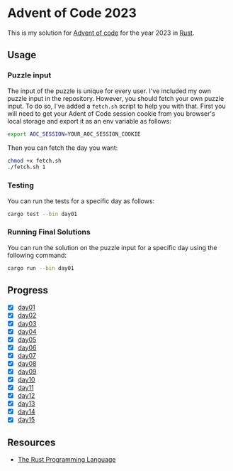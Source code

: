 # Advent of Code 2023

This is my solution for [Advent of code](https://adventofcode.com) for the year 2023 in [Rust](https://www.rust-lang.org).

## Usage

### Puzzle input

The input of the puzzle is unique for every user. I've included my own puzzle input in the repository. However, you should fetch your own puzzle input. To do so, I've added a `fetch.sh` script to help you with that. First you will need to get your Adent of Code session cookie from you browser's local storage and export it as an env variable as follows:

```sh
export AOC_SESSION=YOUR_AOC_SESSION_COOKIE
```

Then you can fetch the day you want:

```sh
chmod +x fetch.sh
./fetch.sh 1
```

### Testing

You can run the tests for a specific day as follows:

```sh
cargo test --bin day01
```

### Running Final Solutions

You can run the solution on the puzzle input for a specific day using the following command:

```sh
cargo run --bin day01
```

## Progress

- [x] [day01](./src/bin/day01.rs)
- [x] [day02](./src/bin/day02.rs)
- [x] [day03](./src/bin/day03.rs)
- [x] [day04](./src/bin/day04.rs)
- [x] [day05](./src/bin/day05.rs)
- [x] [day06](./src/bin/day06.rs)
- [x] [day07](./src/bin/day07.rs)
- [x] [day08](./src/bin/day08.rs)
- [x] [day09](./src/bin/day09.rs)
- [x] [day10](./src/bin/day10.rs)
- [x] [day11](./src/bin/day11.rs)
- [x] [day12](./src/bin/day12.rs)
- [x] [day13](./src/bin/day13.rs)
- [x] [day14](./src/bin/day14.rs)
- [x] [day15](./src/bin/day15.rs)

## Resources

- [The Rust Programming Language](https://doc.rust-lang.org/book/title-page.html)

